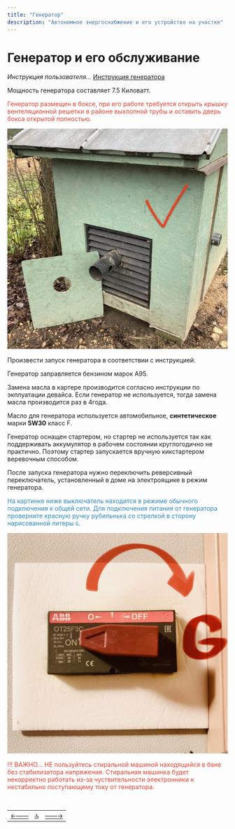 ```yaml
---
title: "Генератор"
description: "Автономное энергоснабжение и его устройство на участке"
---
```


<div class="navi"><nav id="navi"><!-- js --></nav></div>

# Генератор и его обслуживание

*Инструкция пользователя…*
[Инструкция генератора](assets/pdf/Briggs_and_Stratton.pdf)


Мощность генератора составляет 7.5 Киловатт. 

<span style="color: #e34234;">Генератор размещен в боксе, при его работе требуется открыть крышку вентеляционной решетки в районе выхлопной трубы и оставить дверь бокса открытой полностью.</span> 

<span id="box-img" class="img" onclick="imgResize(55)">![img](assets/img/IMG_5865.jpeg)</span>



Произвести запуск генератора в соответствии с инструкцией.

Генератор заправляется бензином марок A95.

Замена масла в картере производится согласно инструкции по экплуатации девайса. Если генератор не используется, тогда замена масла производится раз в 4года.

Масло для генератора используется автомобильное, **синтетическое** марки **5W30** класс F.

Генератор оснащен стартером, но стартер не используется так как поддерживать аккумулятор в рабочем состоянии круглогодично не практично. Поэтому стартер запускается вручную кикстартером веревочным способом.

После запуска генератора нужно переключить реверсивный переключатель, установленный в доме на электроящике в режим генератора.

<span style="color: #2C87BF;">На картинке ниже выключатель находится в режиме обычного подключения к общей сети. Для подключения питания от генератора проверните красную ручку рубильнька со стрелкой в сторону нарисованной литеры `G`.


<span id="g-img" class="img" onclick="imgResize()">![img](assets/img/tumb-g.jpg)</span>


<span style="color: #e34234;">!!! ВАЖНО… НЕ пользуйтесь стиральной машиной находящийся в бане без стабилизатора напряжения. Стиральная машинка будет некорректно работать из-за чуствительности электронники к нестабильно поступающему току от генератора.


<script src="assets/js/navi.js"></script>



<!--ystm_start-->
<br>

 |||| 
 |:---|:---:|---:| 
 [←——](002-energy.md)|[ 🔝 ](#)|[——→](004-gaz.md) 

 <br>
<!--ystm_end-->
